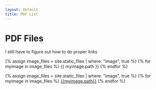 ```yaml
---
layout: default
title: PDF List
---
```


# PDF Files

I still have to figure out how to do proper links  

{% assign image_files = site.static_files | where: "image", true %}
{% for myimage in image_files %}
  {{ myimage.path }}
{% endfor %}

{% assign image_files = site.static_files | where: "image", true %}
{% for myimage in image_files %}
<a href="{{ myimage.path }}">{{myimage.path}}</a>
{% endfor %}
